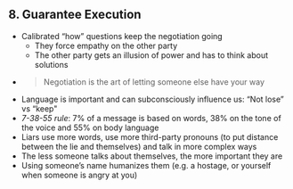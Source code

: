 ## 8. Guarantee Execution

* Calibrated “how” questions keep the negotiation going
    * They force empathy on the other party
    * The other party gets an illusion of power and has to think about solutions
* > Negotiation is the art of letting someone else have your way
* Language is important and can subconsciously influence us: “Not lose” vs “keep"
* *7-38-55 rule*: 7% of a message is based on words, 38% on the tone of the voice and 55% on body language
* Liars use more words, use more third-party pronouns (to put distance between the lie and themselves) and talk in more complex ways
* The less someone talks about themselves, the more important they are
* Using someone’s name humanizes them (e.g. a hostage, or yourself when someone is angry at you)
